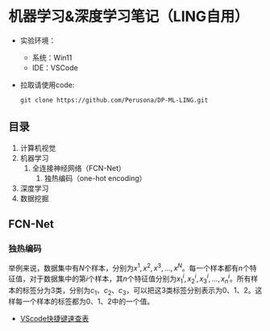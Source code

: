 # 机器学习&深度学习笔记（LING自用）

- 实验环境：

  - 系统：Win11
  - IDE：VSCode
- 拉取请使用code:

  ```git
  git clone https://github.com/Perusona/DP-ML-LING.git
  ```

## 目录

1. 计算机视觉
2. 机器学习
   1. 全连接神经网络（FCN-Net）
      1. 独热编码（one-hot encoding）
3. 深度学习
4. 数据挖掘

## FCN-Net

### 独热编码

举例来说，数据集中有$N$个样本，分别为$x^1,x^2,x^3,…,x^N$。每一个样本都有$n$个特征值，对于数据集中的第$i$个样本，其$n$个特征值分别为$x_1^i,x_2^i,x_3^i,…,x_n^i$。所有样本的标签分为$3$类，分别为$c_1 、c_2 、c_3$，可以把这$3$类标签分别表示为$0、1、2$。这样每一个样本的标签都为$0、1、2$中的一个值。

- [VScode快捷键速查表](https://www.cheat-sheet.cn/post/vs-code-keyboard-shortcuts/#:~:text=Visual%20Studio%20Code%E5%BF%AB%E6%8D%B7%E9%94%AE%E9%80%9F%E6%9F%A5%E8%A1%A8)
